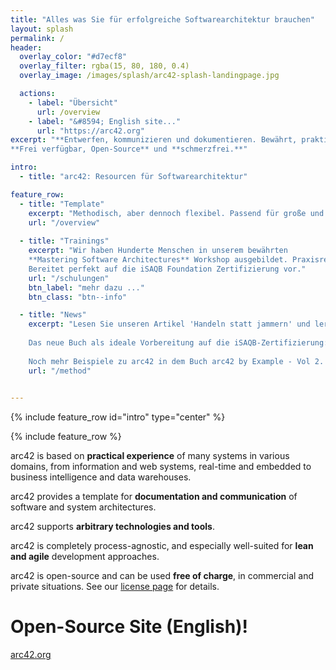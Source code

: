 ```yaml
---
title: "Alles was Sie für erfolgreiche Softwarearchitektur brauchen"
layout: splash
permalink: /
header:
  overlay_color: "#d7ecf8"
  overlay_filter: rgba(15, 80, 180, 0.4)
  overlay_image: /images/splash/arc42-splash-landingpage.jpg

  actions: 
    - label: "Übersicht"
      url: /overview
    - label: "&#8594; English site..."
      url: "https://arc42.org"
excerpt: "**Entwerfen, kommunizieren und dokumentieren. Bewährt, praktisch und pragmatisch**.
**Frei verfügbar, Open-Source** und **schmerzfrei.**"

intro:
  - title: "arc42: Resourcen für Softwarearchitektur"

feature_row:
  - title: "Template"
    excerpt: "Methodisch, aber dennoch flexibel. Passend für große und kleine Teams, in iterativen oder weniger agilen Prozessen."
    url: "/overview"
    
  - title: "Trainings"
    excerpt: "Wir haben Hunderte Menschen in unserem bewährten
    **Mastering Software Architectures** Workshop ausgebildet. Praxisrelevant, effektiv und nachhaltig.
    Bereitet perfekt auf die iSAQB Foundation Zertifizierung vor."
    url: "/schulungen"
    btn_label: "mehr dazu ..."
    btn_class: "btn--info"

  - title: "News"
    excerpt: "Lesen Sie unseren Artikel 'Handeln statt jammern' und lernen Sie mehr über das iSAQB Advanced Modul REQ4ARC.
    
    Das neue Buch als ideale Vorbereitung auf die iSAQB-Zertifizierung: Software Architecture Foundation.
    
    Noch mehr Beispiele zu arc42 in dem Buch arc42 by Example - Vol 2. Embedded Systems and IoT"
    url: "/method"
    

---
```


{% include feature_row id="intro" type="center" %}

{% include feature_row %}


arc42 is based on **practical experience** of many systems in various domains,
from information and web systems, real-time and embedded to business intelligence
and data warehouses.

arc42 provides a template for **documentation and communication** of software and system
architectures.

arc42 supports **arbitrary technologies and tools**.

arc42 is completely process-agnostic, and especially
well-suited for **lean and agile** development approaches.

arc42 is open-source and can be used **free of charge**, in commercial and
private situations.
See our [license page](/license) for details.

# Open-Source Site (English)!

<a href="https://arc42.org" class="btn btn--success">arc42.org</a>

